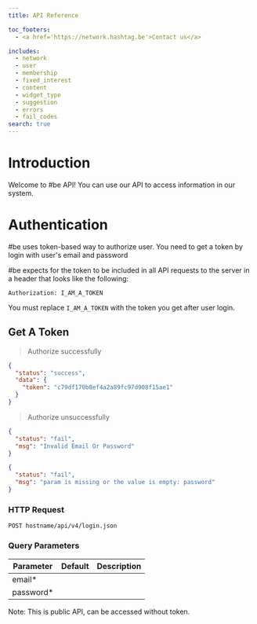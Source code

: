 ```yaml
---
title: API Reference

toc_footers:
  - <a href='https://network.hashtag.be'>Contact us</a>

includes:
  - network
  - user
  - membership  
  - fixed_interest
  - content
  - widget_type  
  - suggestion       
  - errors
  - fail_codes
search: true
---
```


# Introduction

Welcome to #be API! You can use our API to access information in our system.

# Authentication

\#be uses token-based way to authorize user. You need to get a token by login with user's email and password

\#be expects for the token to be included in all API requests to the server in a header that looks like the following:

`Authorization: I_AM_A_TOKEN`

<aside class="notice">
You must replace <code>I_AM_A_TOKEN</code> with the token you get after user login.
</aside>


## Get A Token
> Authorize successfully

```json
{
  "status": "success",
  "data": {
    "token": "c79df170b8ef4a2a89fc97d908f15ae1"
  }
}
```

> Authorize unsuccessfully

```json
{
  "status": "fail",
  "msg": "Invalid Email Or Password"
}
```

```json
{
  "status": "fail",
  "msg": "param is missing or the value is empty: password"
}
```

### HTTP Request

`POST hostname/api/v4/login.json`

### Query Parameters

Parameter | Default | Description
--------- | ------- | -----------
email* |  |
password*|  |

<aside class="success">
Note: This is public API, can be accessed without token.
</aside>
